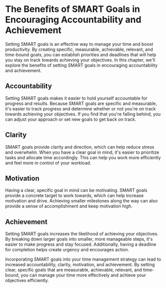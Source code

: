 The Benefits of SMART Goals in Encouraging Accountability and Achievement
=========================================================================================================

Setting SMART goals is an effective way to manage your time and boost productivity. By creating specific, measurable, achievable, relevant, and time-bound goals, you can establish priorities and deadlines that will help you stay on track towards achieving your objectives. In this chapter, we'll explore the benefits of setting SMART goals in encouraging accountability and achievement.

Accountability
--------------

Setting SMART goals makes it easier to hold yourself accountable for progress and results. Because SMART goals are specific and measurable, it's easier to track progress and determine whether or not you're on track towards achieving your objectives. If you find that you're falling behind, you can adjust your approach or set new goals to get back on track.

Clarity
-------

SMART goals provide clarity and direction, which can help reduce stress and overwhelm. When you have a clear goal in mind, it's easier to prioritize tasks and allocate time accordingly. This can help you work more efficiently and feel more in control of your workload.

Motivation
----------

Having a clear, specific goal in mind can be motivating. SMART goals provide a concrete target to work towards, which can help increase motivation and drive. Achieving smaller milestones along the way can also provide a sense of accomplishment and keep motivation high.

Achievement
-----------

Setting SMART goals increases the likelihood of achieving your objectives. By breaking down larger goals into smaller, more manageable steps, it's easier to make progress and stay focused. Additionally, having a deadline for completion helps create urgency and encourages action.

Incorporating SMART goals into your time management strategy can lead to increased accountability, clarity, motivation, and achievement. By setting clear, specific goals that are measurable, achievable, relevant, and time-bound, you can manage your time more effectively and achieve your objectives efficiently.

